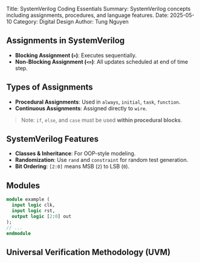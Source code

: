 Title: SystemVerilog Coding Essentials
Summary: SystemVerilog concepts including assignments, procedures, and language features.
Date: 2025-05-10
Category: Digital Design
Author: Tung Nguyen
<!-- PELICAN_END_SUMMARY -->

## Assignments in SystemVerilog

- **Blocking Assignment (`=`)**: Executes sequentially.
- **Non-Blocking Assignment (`<=`)**: All updates scheduled at end of time step.

## Types of Assignments

- **Procedural Assignments**: Used in `always`, `initial`, `task`, `function`.
- **Continuous Assignments**: Assigned directly to `wire`.

> Note: `if`, `else`, and `case` must be used **within procedural blocks**.

## SystemVerilog Features

- **Classes & Inheritance**: For OOP-style modeling.
- **Randomization**: Use `rand` and `constraint` for random test generation.
- **Bit Ordering**: `[2:0]` means MSB (`2`) to LSB (`0`).

## Modules
```systemverilog
module example (
  input logic clk,
  input logic rst,
  output logic [2:0] out
);
// ...
endmodule
```

## Universal Verification Methodology (UVM) 
